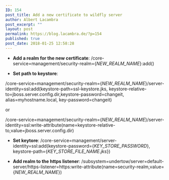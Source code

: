 ```yaml
---
ID: 154
post_title: Add a new certificate to wildfly server
author: Albert Lacambra
post_excerpt: ""
layout: post
permalink: https://blog.lacambra.de/?p=154
published: true
post_date: 2018-01-25 12:58:28
---
```

- <strong>Add a realm for the new certificate</strong>:
/core-service=management/security-realm={<em>NEW_REALM_NAME</em>}:add()

- <strong>Set path to keystore</strong>:

/core-service=management/security-realm={<em>NEW_REALM_NAME</em>}/server-identity=ssl:add(keystore-path=ssl-keystore.jks, keystore-relative-to=jboss.server.config.dir,keystore-password=changeit, alias=myhostname.local, key-password=changeit)

or

/core-service=management/security-realm={<em>NEW_REALM_NAME</em>}/server-identity=ssl:write-attribute(name=keystore-relative-to,value=jboss.server.config.dir)

- <strong>Set keytore</strong>:
/core-service=management/server-identity=ssl:add(keystore-password={<em>KEY_STORE_PASSWORD</em>}, keystore-path={<em>KEY_STORE_FILE_NAME.jks</em>})

- <strong>Add realm to the https listener</strong>:
/subsystem=undertow/server=default-server/https-listener=https:write-attribute(name=security-realm,value={<em>NEW_REALM_NAME</em>})
